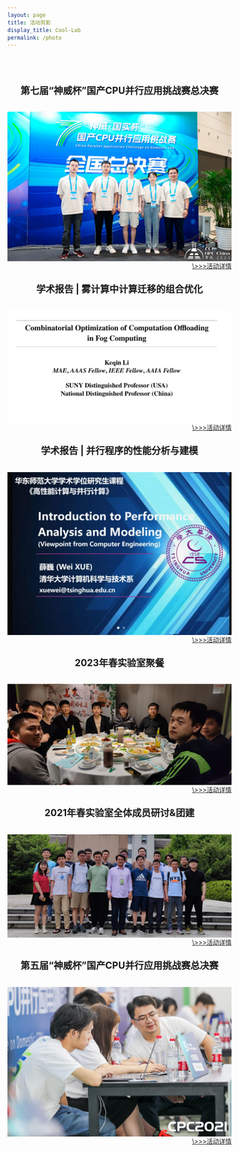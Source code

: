 ```yaml
---
layout: page
title: 活动剪影
display_title: Cool-Lab
permalink: /photo
---
```

<br/>
<br/>
<center><h2>第七届“神威杯”国产CPU并行应用挑战赛总决赛</h2></center>
<br/>
<img src="imgs/cpc2023/duiwuhezhao.jpg" align="center" />
<a href="photos/20230827.html"  style='float:right; text-align: right;'>\>>>活动详情</a>


<br/>
<br/>
<center><h2>学术报告 | 雾计算中计算迁移的组合优化</h2></center>
<br/>
<img src="imgs/20230626/20230626img1.jpg" align="center" />
<a href="photos/20230626.html"  style='float:right; text-align: right;'>\>>>活动详情</a>


<br/>
<br/>
<center><h2>学术报告 | 并行程序的性能分析与建模</h2></center>
<br/>
<img src="imgs/20230518/20230518img2.jpg" align="center" />
<a href="photos/20230518.html"  style='float:right; text-align: right;'>\>>>活动详情</a>


<br/>
<br/>
<center><h2>2023年春实验室聚餐</h2></center>
<br/>
<img src="imgs/20230326img1.jpg" align="center" />
<a href="photos/20230326.html"  style='float:right; text-align: right;'>\>>>活动详情</a>


<br/>
<br/>
<center><h2>2021年春实验室全体成员研讨&团建</h2></center>
<br/>
<img src="imgs/heyin.jpg" align="center" />
<a href="photos/20210620.html"  style='float:right; text-align: right;'>\>>>活动详情</a>


<br/>
<br/>
<center><h2>第五届“神威杯”国产CPU并行应用挑战赛总决赛</h2></center>
<br/>
<img src="imgs/cpc2021/bisaixianchang.jpg" align="center" />
<a href="photos/20211001.html"  style='float:right; text-align: right;'>\>>>活动详情</a>


<br/>
<br/>
<br/>

